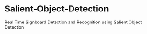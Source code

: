 # Salient-Object-Detection
Real Time Signboard Detection and Recognition using Salient Object Detection
